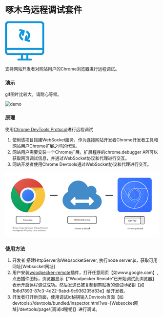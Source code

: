 啄木鸟远程调试套件
================

![Logo](https://raw.githubusercontent.com/and80506/devtools-server/main/assets/logo.png)

支持网站开发者对网站用户的Chrome浏览器进行远程调试。
### 演示
gif图片比较大，请耐心等候。

![demo](https://raw.githubusercontent.com/and80506/devtools-server/main/assets/demo.gif)

### 原理
使用[Chrome DevTools Protocol](https://chromedevtools.github.io/devtools-protocol/)进行远程调试
1. 使用该项目搭建WebSocket服务，作为连接网站开发者Chrome开发者工具和网站用户Chrome扩展之间的代理。
2. 网站用户需要安装一个Chrome扩展，扩展程序的chrome.debugger API可以获取网页调试信息，并通过WebSocket协议和代理进行交互。
3. 网站开发者使用Chrome Devtools通过WebSocket协议和代理进行交互。

![explainer](https://raw.githubusercontent.com/and80506/devtools-server/main/assets/explainer.png)

### 使用方法
1. 开发者 搭建HttpServer和WebsocketServer, 执行node server.js，获取可用网址[Websocket网址]
2. 用户安装[woodpecker-remote](https://chrome.google.com/webstore/detail/woodpecker-remote/aaacikliopjgcgmmkcjcghfipdinecpi?hl=zh-CN&authuser=0)插件，打开任意网页【如www.google.com】, 点击插件图标，浏览器显示【“Woodpecker Remote”已开始调试此浏览器】表示开启远程调试成功。然后发送已被复制到剪贴板的调试id秘钥【如1b6d7893-87c3-4d22-9abd-9c936235d83e】给开发者。
3. 开发者打开新页面，使用调试id秘钥输入Devtools页面【如devtools://devtools/bundled/inspector.html?ws=[Websocket网址]/devtools/page/[调试id秘钥]】进行调试。
